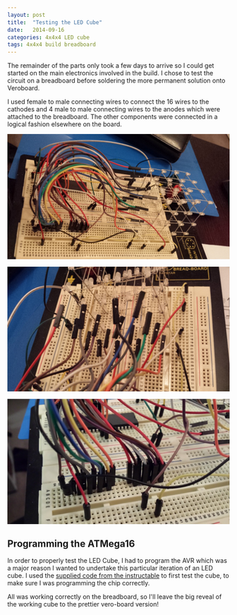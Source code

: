 ```yaml
---
layout: post
title:  "Testing the LED Cube"
date:   2014-09-16
categories: 4x4x4 LED cube
tags: 4x4x4 build breadboard
---
```


The remainder of the parts only took a few days to arrive so I could get started on the main electronics involved in the build. I chose to test the circuit on a breadboard before soldering the more permanent solution onto Veroboard.

<!--more-->

I used female to male connecting wires to connect the 16 wires to the cathodes and 4 male to male connecting wires to the anodes which were attached to the breadboard. The other components were connected in a logical fashion elsewhere on the board.

![Breadboard Setup](/images/4x4x4/breadboard01.jpg)

![Breadboard Setup](/images/4x4x4/breadboard04.jpg)

![Breadboard Setup](/images/4x4x4/breadboard03.jpg)

## Programming the ATMega16

In order to properly test the LED Cube, I had to program the AVR which was a major reason I wanted to undertake this particular iteration of an LED cube. I used the [supplied code from the instructable][Instructable] to first test the cube, to make sure I was programming the chip correctly.



All was working correctly on the breadboard, so I'll leave the big reveal of the working cube to the prettier vero-board version!

[Instructable]: http://www.instructables.com/id/LED-Cube-4x4x4/